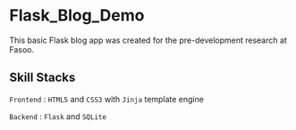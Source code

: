 # Flask_Blog_Demo

This basic Flask blog app was created for the pre-development research at Fasoo.

## Skill Stacks

`Frontend`  : `HTML5` and `CSS3` with `Jinja` template engine

`Backend`   : `Flask` and `SQLite`
